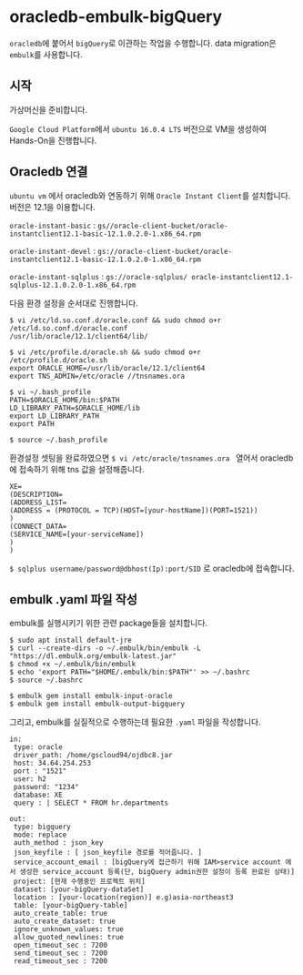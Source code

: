 # oracledb-embulk-bigQuery

`oracledb`에 붙어서 `bigQuery`로 이관하는 작업을 수행합니다. data migration은 `embulk`를 사용합니다.

## 시작

가상머신을 준비합니다.

`Google Cloud Platform`에서 `ubuntu 16.0.4 LTS` 버전으로 VM을 생성하여 Hands-On을 진행합니다.

## Oracledb 연결

`ubuntu vm` 에서 oracledb와 연동하기 위해 `Oracle Instant Client`를 설치합니다. 버전은 12.1을 이용합니다.

`oracle-instant-basic` : `gs//oracle-client-bucket/oracle-instantclient12.1-basic-12.1.0.2.0-1.x86_64.rpm`

`oracle-instant-devel` : `gs://oracle-client-bucket/oracle-instantclient12.1-basic-12.1.0.2.0-1.x86_64.rpm`

`oracle-instant-sqlplus` : `gs://oracle-sqlplus/ oracle-instantclient12.1-sqlplus-12.1.0.2.0-1.x86_64.rpm`

다음 환경 설정을 순서대로 진행합니다.

```
$ vi /etc/ld.so.conf.d/oracle.conf && sudo chmod o+r /etc/ld.so.conf.d/oracle.conf
/usr/lib/oracle/12.1/client64/lib/
```

```
$ vi /etc/profile.d/oracle.sh && sudo chmod o+r /etc/profile.d/oracle.sh
export ORACLE_HOME=/usr/lib/oracle/12.1/client64
export TNS_ADMIN=/etc/oracle //tnsnames.ora
```

```
$ vi ~/.bash_profile
PATH=$ORACLE_HOME/bin:$PATH
LD_LIBRARY_PATH=$ORACLE_HOME/lib
export LD_LIBRARY_PATH
export PATH

$ source ~/.bash_profile
```

환경설정 셋팅을 완료하였으면 `$ vi /etc/oracle/tnsnames.ora ` 열어서 oracledb에 접속하기 위해 tns 값을 설정해줍니다.

```
XE=
(DESCRIPTION=
(ADDRESS_LIST=
(ADDRESS = (PROTOCOL = TCP)(HOST=[your-hostName])(PORT=1521))
)
(CONNECT_DATA=
(SERVICE_NAME=[your-serviceName])
)
)
```

`$ sqlplus username/password@dbhost(Ip):port/SID` 로 oracledb에 접속합니다.

## embulk .yaml 파일 작성

embulk를 실행시키기 위한 관련 package들을 설치합니다.

```
$ sudo apt install default-jre
$ curl --create-dirs -o ~/.embulk/bin/embulk -L "https://dl.embulk.org/embulk-latest.jar"
$ chmod +x ~/.embulk/bin/embulk
$ echo 'export PATH="$HOME/.embulk/bin:$PATH"' >> ~/.bashrc
$ source ~/.bashrc

$ embulk gem install embulk-input-oracle
$ embulk gem install embulk-output-bigquery
```

그리고, embulk를 실질적으로 수행하는데 필요한 `.yaml` 파일을 작성합니다.

```
in:
 type: oracle
 driver_path: /home/gscloud94/ojdbc8.jar
 host: 34.64.254.253
 port : "1521"
 user: h2
 password: "1234"
 database: XE
 query : | SELECT * FROM hr.departments

out:
 type: bigquery
 mode: replace
 auth_method : json_key
 json_keyfile : [ json_keyfile 경로를 적어줍니다. ]
 service_account_email : [bigQuery에 접근하기 위해 IAM>service account 에서 생성한 service_account 등록(단, bigQuery admin권한 설정이 등록 완료된 상태)]
 project: [현재 수행중인 프로젝트 위치]
 dataset: [your-bigQuery-dataSet]
 location : [your-location(region)] e.g)asia-northeast3
 table: [your-bigQuery-table]
 auto_create_table: true
 auto_create_dataset: true
 ignore_unknown_values: true
 allow_quoted_newlines: true
 open_timeout_sec : 7200
 send_timeout_sec : 7200
 read_timeout_sec : 7200
```
